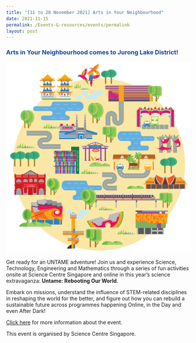 ```yaml
---
title: "[11 to 28 November 2021] Arts in Your Neighbourhood"
date: 2021-11-15
permalink: /Events-&-resources/events/permalink
layout: post
---
```

<h3 style="color:#124596; font-weight:bold;"><a style="color:#124596; text-decoration:none;" href="https://artsforall.gov.sg/initiatives/arts-in-your-neighbourhood.aspx">Arts in Your Neighbourhood comes to Jurong Lake District!</a></h3>

![Alt text for image on Isomer site](/images/AYN%20Nov%202021%20KV%20crop.png)

Get ready for an UNTAME adventure! Join us and experience Science, Technology, Engineering and Mathematics through a series of fun activities onsite at Science Centre Singapore and online in this year’s science extravaganza: **Untame: Rebooting Our World**. 

Embark on missions, understand the influence of STEM-related disciplines in reshaping the world for the better, and figure out how you can rebuild a sustainable future across programmes happening Online, in the Day and even After Dark!

[Click here](https://www.science.edu.sg/whats-on/untame) for more information about the event. 

This event is organised by Science Centre Singapore.